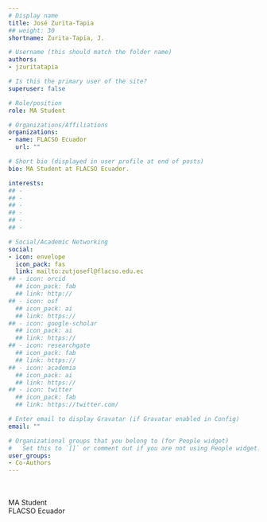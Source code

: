 ```yaml
---
# Display name
title: José Zurita-Tapia
## weight: 30
shortname: Zurita-Tapia, J.

# Username (this should match the folder name)
authors:
- jzuritatapia

# Is this the primary user of the site?
superuser: false

# Role/position
role: MA Student

# Organizations/Affiliations
organizations:
- name: FLACSO Ecuador
  url: ""

# Short bio (displayed in user profile at end of posts)
bio: MA Student at FLACSO Ecuador.

interests:
## -
## -
## -
## -
## -
## -

# Social/Academic Networking
social:
- icon: envelope
  icon_pack: fas
  link: mailto:zutjosefl@flacso.edu.ec
## - icon: orcid
  ## icon_pack: fab
  ## link: http://
## - icon: osf
  ## icon_pack: ai
  ## link: https://
## - icon: google-scholar
  ## icon_pack: ai
  ## link: https://
## - icon: researchgate
  ## icon_pack: fab
  ## link: https://
## - icon: academia
  ## icon_pack: ai
  ## link: https://
## - icon: twitter
  ## icon_pack: fab
  ## link: https://twitter.com/

# Enter email to display Gravatar (if Gravatar enabled in Config)
email: ""

# Organizational groups that you belong to (for People widget)
#   Set this to `[]` or comment out if you are not using People widget.
user_groups:
- Co-Authors
---
```


\
\
MA Student \
FLACSO Ecuador

